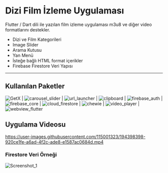 # Dizi Film İzleme Uygulaması

Flutter / Dart dili ile yazılan film izleme uygulaması m3u8 ve diğer video formatlarını destekler.
- Dizi ve Film Kategorileri
- Image Slider
- Arama Kutusu
- Yan Menü
- İsteğe bağlı HTML format içerikler
- Firebase Firestore Veri Yapısı

---
## Kullanılan Paketler
![GetX](https://pub.dev/packages/get) | 
![carousel_slider](https://pub.dev/packages/carousel_slider) | 
![url_launcher](https://pub.dev/packages/url_launcher) | 
![clipboard](https://pub.dev/packages/clipboard) | 
![firebase_auth](https://pub.dev/packages/firebase_auth) | 
![firebase_core](https://pub.dev/packages/firebase_core) | 
![cloud_firestore](https://pub.dev/packages/cloud_firestore) | 
![chewie](https://pub.dev/packages/chewie) | 
![video_player](https://pub.dev/packages/video_player) | 
![webview_flutter](https://pub.dev/packages/webview_flutter)

## Uygulama Videosu

https://user-images.githubusercontent.com/115001323/194398398-920ce1fe-a6ad-4f2c-ade8-e1587ac0684d.mp4

### Firestore Veri Örneği

![Screenshot_1](https://user-images.githubusercontent.com/115001323/194403072-60411aa4-4891-4792-9871-a15710e00bbc.png)
